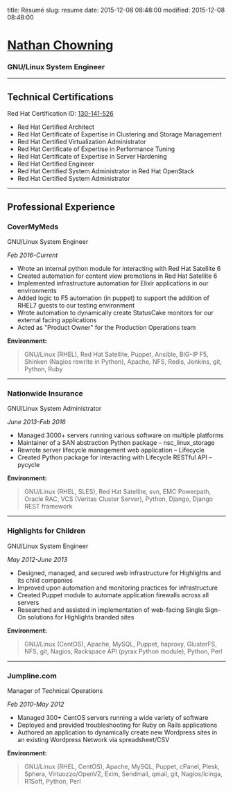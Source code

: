title: Résumé
slug: resume
date: 2015-12-08 08:48:00
modified: 2015-12-08 08:48:00

# [Nathan Chowning](mailto:nathan@chowning.me)

### GNU/Linux System Engineer

---


## Technical Certifications

Red Hat Certification ID: [130-141-526](https://www.redhat.com/rhtapps/certification/verify/?certId=130-141-526)

- Red Hat Certified Architect
- Red Hat Certificate of Expertise in Clustering and Storage Management
- Red Hat Certified Virtualization Administrator
- Red Hat Certificate of Expertise in Performance Tuning
- Red Hat Certificate of Expertise in Server Hardening
- Red Hat Certified Engineer
- Red Hat Certified System Administrator in Red Hat OpenStack
- Red Hat Certified System Administrator

---

## Professional Experience

### **CoverMyMeds**

GNU/Linux System Engineer

*Feb 2016-Current*

- Wrote an internal python module for interacting with Red Hat Satellite 6
- Created automation for content view promotions in Red Hat Satellite 6
- Implemented infrastructure automation for Elixir applications in our environments
- Added logic to F5 automation (in puppet) to support the addition of RHEL7 guests to our testing environment
- Wrote automation to dynamically create StatusCake monitors for our external facing applications
- Acted as "Product Owner" for the Production Operations team

**Environment:**

> GNU/Linux (RHEL), Red Hat Satellite, Puppet, Ansible, BIG-IP F5, Shinken (Nagios rewrite in Python), Apache, NFS, Redis, Jenkins, git, Python, Ruby

---

### **Nationwide Insurance**

GNU/Linux System Administrator

*June 2013-Feb 2016*

- Managed 3000+ servers running various software on multiple platforms
- Maintainer of a SAN abstraction Python package – nsc_linux_storage
- Rewrote server lifecycle management web application – Lifecycle
- Created Python package for interacting with Lifecycle RESTful API – pycycle

**Environment:**

> GNU/Linux (RHEL, SLES), Red Hat Satellite, svn, EMC Powerpath, Oracle RAC, VCS (Veritas Cluster Server), Python, Django, Django REST framework

---

### **Highlights for Children**

GNU/Linux System Engineer

*May 2012-June 2013*

- Designed, managed, and secured web infrastructure for Highlights and its child companies
- Improved upon automation and monitoring practices for infrastructure
- Created Puppet module to automate application firewalls across all servers
- Researched and assisted in implementation of web-facing Single Sign-On solutions for Highlights branded sites

**Environment:**

> GNU/Linux (CentOS), Apache, MySQL, Puppet, haproxy, GlusterFS, NFS, git, Nagios, Rackspace API (pyrax Python module), Python, Perl

---

### **Jumpline.com**

Manager of Technical Operations

*Feb 2010-May 2012*

- Managed 300+ CentOS servers running a wide variety of software
- Deployed and provided troubleshooting for Ruby on Rails applications
- Authored an application to dynamically create new Wordpress sites in an existing Wordpress Network via spreadsheet/CSV

**Environment:**

> GNU/Linux (RHEL, CentOS), Apache, MySQL, Puppet, cPanel, Plesk, Sphera, Virtuozzo/OpenVZ, Exim, Sendmail, qmail, git, Nagios/Icinga, R1Soft, Python, Perl
